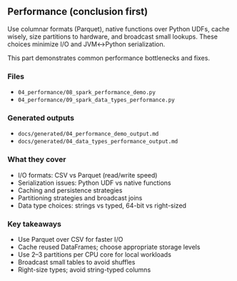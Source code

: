## Performance (conclusion first)

Use columnar formats (Parquet), native functions over Python UDFs, cache wisely, size partitions to hardware, and broadcast small lookups. These choices minimize I/O and JVM↔Python serialization.

This part demonstrates common performance bottlenecks and fixes.

### Files
- `04_performance/08_spark_performance_demo.py`
- `04_performance/09_spark_data_types_performance.py`

### Generated outputs
- `docs/generated/04_performance_demo_output.md`
- `docs/generated/04_data_types_performance_output.md`

### What they cover
- I/O formats: CSV vs Parquet (read/write speed)
- Serialization issues: Python UDF vs native functions
- Caching and persistence strategies
- Partitioning strategies and broadcast joins
- Data type choices: strings vs typed, 64-bit vs right-sized

### Key takeaways
- Use Parquet over CSV for faster I/O
- Cache reused DataFrames; choose appropriate storage levels
- Use 2–3 partitions per CPU core for local workloads
- Broadcast small tables to avoid shuffles
- Right-size types; avoid string-typed columns


